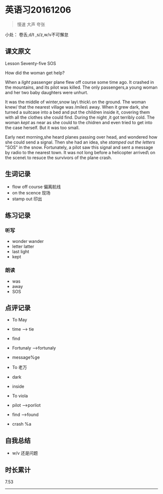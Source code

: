 # 英语习20161206

> 慢速 大声 夸张

小处： 卷舌,d/t ,s/z,w/v不可懈怠

## 课文原文

Lesson Seventy-five SOS

How did the woman get help?

When a _light_ passenger plane flew off course some time ago.
It crashed in the mountains, and its pilot was killed.
The only passengers,a young woman and her two baby daughters were unhurt.

It was the middle of winter,snow lay\  thick\ on the ground.
The woman knew/  that the nearest village was /miles\ away.
When it grew dark, she turned a suitcase into a bed and put the children inside it, covering them with all the clothes she could find.
During the night ,it got terribly cold.
The woman _kept_ as near as she could to the chidren and even tried to get into the case herself.
But it was too small.

Early next morning,she heard planes passing over head, and wondered how  she could send a signal.
Then she had an idea, she _stamped out the letters_ "SOS" in the snow. 
Fortunately, a pilot saw this signal and sent a message by radio to the nearest town.
It was not long before a helicopter arrived\  on the scene\  to resuce the survivors of the plane crash.

## 生词记录
* flow off course 偏离航线
* on the scence 现场
* stamp out 印出

## 练习记录

### 听写
* wonder  wander
* letter  latter
* last light
* kept

### 朗读
* was
* away
* SOS

## 点评记录

* To May
 * time --> tie
 * find 
 * Fortunaly -->fortunaly
 * message%ge
 
* To 老万
 * dark
 * inside

* To viola
 * pilot -->porliot
 * find -->found
 * crash %a 

## 自我总结
* w/v 还是问题

## 时长累计
7.53

---
